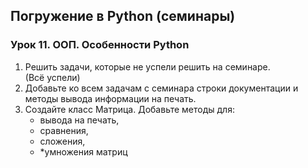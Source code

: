 ## Погружение в Python (семинары)
### Урок 11. ООП. Особенности Python

1. Решить задачи, которые не успели решить на семинаре.<br>
   (Всё успели)
2. Добавьте ко всем задачам с семинара строки документации и методы вывода информации на печать.
3. Создайте класс Матрица. Добавьте методы для:
   * вывода на печать,
   * сравнения,
   * сложения,
   * *умножения матриц